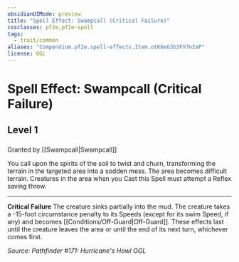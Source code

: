 ```yaml
---
obsidianUIMode: preview
title: "Spell Effect: Swampcall (Critical Failure)"
cssclasses: pf2e,pf2e-spell
tags:
  - trait/common
aliases: "Compendium.pf2e.spell-effects.Item.otK6eG3b3FV7n2xP"
license: OGL
---
```

# Spell Effect: Swampcall (Critical Failure)
## Level 1
### 






Granted by [[Swampcall|Swampcall]]

You call upon the spirits of the soil to twist and churn, transforming the terrain in the targeted area into a sodden mess. The area becomes difficult terrain. Creatures in the area when you Cast this Spell must attempt a Reflex saving throw.

* * *

**Critical Failure** The creature sinks partially into the mud. The creature takes a -15-foot circumstance penalty to its Speeds (except for its swim Speed, if any) and becomes [[Conditions/Off-Guard|Off-Guard]]. These effects last until the creature leaves the area or until the end of its next turn, whichever comes first.

*Source: Pathfinder #171: Hurricane's Howl*
*OGL*